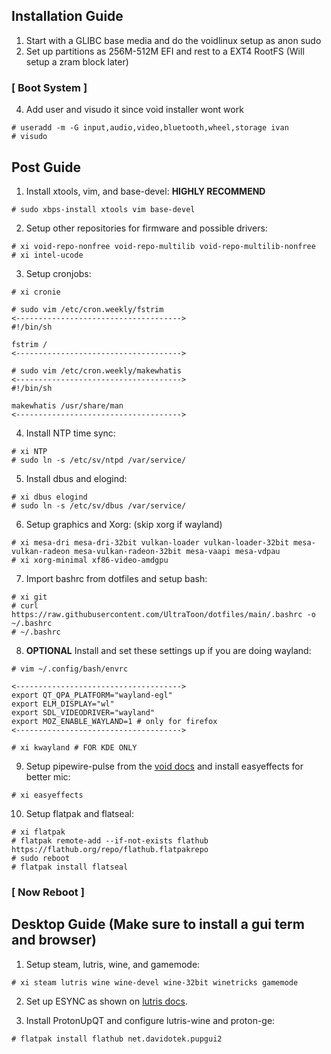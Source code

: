 ## Installation Guide
  1. Start with a GLIBC base media and do the voidlinux setup as anon sudo
  2. Set up partitions as 256M-512M EFI and rest to a EXT4 RootFS (Will setup a zram block later)
### **[ Boot System ]**
  4. Add user and visudo it since void installer wont work
    
    
    # useradd -m -G input,audio,video,bluetooth,wheel,storage ivan
    # visudo
    
## Post Guide
  1. Install xtools, vim, and base-devel: **HIGHLY RECOMMEND**
    
    # sudo xbps-install xtools vim base-devel

  2. Setup other repositories for firmware and possible drivers:
    
    # xi void-repo-nonfree void-repo-multilib void-repo-multilib-nonfree
    # xi intel-ucode
    
  3. Setup cronjobs:
    
    
    # xi cronie
    
    # sudo vim /etc/cron.weekly/fstrim
    <------------------------------------->
    #!/bin/sh

    fstrim /
    <------------------------------------->
    
    # sudo vim /etc/cron.weekly/makewhatis
    <------------------------------------->
    #!/bin/sh
    
    makewhatis /usr/share/man
    <------------------------------------->
    
  4. Install NTP time sync:
    
    # xi NTP
    # sudo ln -s /etc/sv/ntpd /var/service/
    
  5. Install dbus and elogind:
  
    # xi dbus elogind
    # sudo ln -s /etc/sv/dbus /var/service/
    
  6. Setup graphics and Xorg: (skip xorg if wayland)
    
    # xi mesa-dri mesa-dri-32bit vulkan-loader vulkan-loader-32bit mesa-vulkan-radeon mesa-vulkan-radeon-32bit mesa-vaapi mesa-vdpau
    # xi xorg-minimal xf86-video-amdgpu
    
  7. Import bashrc from dotfiles and setup bash:
    
    # xi git
    # curl https://raw.githubusercontent.com/UltraToon/dotfiles/main/.bashrc -o ~/.bashrc
    # ~/.bashrc
    
  8. **OPTIONAL** Install and set these settings up if you are doing wayland:
    
    # vim ~/.config/bash/envrc
    
    <------------------------------------->
    export QT_QPA_PLATFORM="wayland-egl"
    export ELM_DISPLAY="wl"
    export SDL_VIDEODRIVER="wayland"
    export MOZ_ENABLE_WAYLAND=1 # only for firefox
    <------------------------------------->
    
    # xi kwayland # FOR KDE ONLY
    
  9. Setup pipewire-pulse from the [void docs](https://docs.voidlinux.org/config/media/pipewire.html) and install easyeffects for better mic:
  
    # xi easyeffects
    
  10. Setup flatpak and flatseal:
  
    # xi flatpak
    # flatpak remote-add --if-not-exists flathub https://flathub.org/repo/flathub.flatpakrepo
    # sudo reboot
    # flatpak install flatseal
  ### [ **Now Reboot** ]
    
## Desktop Guide (Make sure to install a gui term and browser)
  1. Setup steam, lutris, wine, and gamemode:
    
    # xi steam lutris wine wine-devel wine-32bit winetricks gamemode
  
  2. Set up ESYNC as shown on [lutris docs](https://github.com/lutris/docs).
  
  3. Install ProtonUpQT and configure lutris-wine and proton-ge:
    
    # flatpak install flathub net.davidotek.pupgui2
